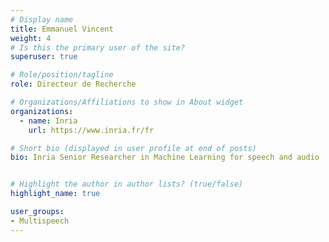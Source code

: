 ```yaml
---
# Display name
title: Emmanuel Vincent
weight: 4
# Is this the primary user of the site?
superuser: true

# Role/position/tagline
role: Directeur de Recherche 

# Organizations/Affiliations to show in About widget
organizations:
  - name: Inria
    url: https://www.inria.fr/fr

# Short bio (displayed in user profile at end of posts)
bio: Inria Senior Researcher in Machine Learning for speech and audio


# Highlight the author in author lists? (true/false)
highlight_name: true

user_groups:
- Multispeech
---
```

